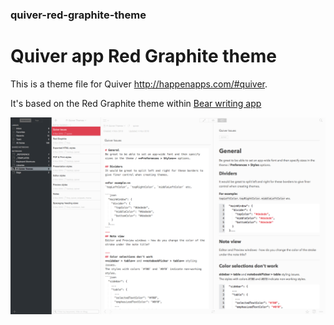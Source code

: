 ### quiver-red-graphite-theme

# Quiver app Red Graphite theme

This is a theme file for Quiver <http://happenapps.com/#quiver>.

It's based on the Red Graphite theme within [Bear writing app](http://www.bear-writer.com/)

![Red Graphite screenshot](screenshot.png)
